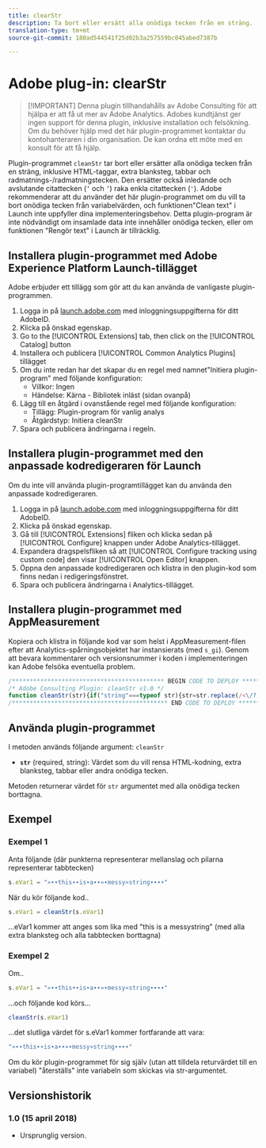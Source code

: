 ```yaml
---
title: clearStr
description: Ta bort eller ersätt alla onödiga tecken från en sträng.
translation-type: tm+mt
source-git-commit: 180ad544541f25d02b3a257559bc045abed7387b

---
```



# Adobe plug-in: clearStr

> [!IMPORTANT] Denna plugin tillhandahålls av Adobe Consulting för att hjälpa er att få ut mer av Adobe Analytics. Adobes kundtjänst ger ingen support för denna plugin, inklusive installation och felsökning. Om du behöver hjälp med det här plugin-programmet kontaktar du kontohanteraren i din organisation. De kan ordna ett möte med en konsult för att få hjälp.

Plugin-programmet `cleanStr` tar bort eller ersätter alla onödiga tecken från en sträng, inklusive HTML-taggar, extra blanksteg, tabbar och radmatnings-/radmatningstecken. Den ersätter också inledande och avslutande citattecken (`‘` och `’`) raka enkla citattecken (`'`). Adobe rekommenderar att du använder det här plugin-programmet om du vill ta bort onödiga tecken från variabelvärden, och funktionen&quot;Clean text&quot; i Launch inte uppfyller dina implementeringsbehov. Detta plugin-program är inte nödvändigt om insamlade data inte innehåller onödiga tecken, eller om funktionen &quot;Rengör text&quot; i Launch är tillräcklig.

## Installera plugin-programmet med Adobe Experience Platform Launch-tillägget

Adobe erbjuder ett tillägg som gör att du kan använda de vanligaste plugin-programmen.

1. Logga in på [launch.adobe.com](https://launch.adobe.com) med inloggningsuppgifterna för ditt AdobeID.
1. Klicka på önskad egenskap.
1. Go to the [!UICONTROL Extensions] tab, then click on the [!UICONTROL Catalog] button
1. Installera och publicera [!UICONTROL Common Analytics Plugins] tillägget
1. Om du inte redan har det skapar du en regel med namnet&quot;Initiera plugin-program&quot; med följande konfiguration:
   * Villkor: Ingen
   * Händelse: Kärna - Bibliotek inläst (sidan ovanpå)
1. Lägg till en åtgärd i ovanstående regel med följande konfiguration:
   * Tillägg: Plugin-program för vanlig analys
   * Åtgärdstyp: Initiera cleanStr
1. Spara och publicera ändringarna i regeln.

## Installera plugin-programmet med den anpassade kodredigeraren för Launch

Om du inte vill använda plugin-programtillägget kan du använda den anpassade kodredigeraren.

1. Logga in på [launch.adobe.com](https://launch.adobe.com) med inloggningsuppgifterna för ditt AdobeID.
1. Klicka på önskad egenskap.
1. Gå till [!UICONTROL Extensions] fliken och klicka sedan på [!UICONTROL Configure] knappen under Adobe Analytics-tillägget.
1. Expandera dragspelsfliken så att [!UICONTROL Configure tracking using custom code] den visar [!UICONTROL Open Editor] knappen.
1. Öppna den anpassade kodredigeraren och klistra in den plugin-kod som finns nedan i redigeringsfönstret.
1. Spara och publicera ändringarna i Analytics-tillägget.

## Installera plugin-programmet med AppMeasurement

Kopiera och klistra in följande kod var som helst i AppMeasurement-filen efter att Analytics-spårningsobjektet har instansierats (med `s_gi`). Genom att bevara kommentarer och versionsnummer i koden i implementeringen kan Adobe felsöka eventuella problem.

```js
/******************************************* BEGIN CODE TO DEPLOY *******************************************/
/* Adobe Consulting Plugin: cleanStr v1.0 */
function cleanStr(str){if("string"===typeof str){str=str.replace(/<\/?[^>]+(>|$)/g,"");str=str.trim(); str=str.replace(/[\u2018\u2019\u201A]/g,"'");str=str.replace(/\t+/g,"");for(str=str.replace(/[\n\r]/g," ");-1<str.indexOf("  ");)str=str.replace(/\s\s/g," ");return str}return""};
/******************************************** END CODE TO DEPLOY ********************************************/
```

## Använda plugin-programmet

I metoden används följande argument: `cleanStr`

* **`str`** (required, string): Värdet som du vill rensa HTML-kodning, extra blanksteg, tabbar eller andra onödiga tecken.

Metoden returnerar värdet för `str` argumentet med alla onödiga tecken borttagna.

## Exempel

### Exempel 1

Anta följande (där punkterna representerar mellanslag och pilarna representerar tabbtecken)

```js
s.eVar1 = "»∙∙this∙∙is∙a∙∙»∙messy»string∙∙∙∙"
```

När du kör följande kod..

```js
s.eVar1 = cleanStr(s.eVar1)
```

...eVar1 kommer att anges som lika med &quot;this is a messystring&quot; (med alla extra blanksteg och alla tabbtecken borttagna)

### Exempel 2

Om..

```js
s.eVar1 = "»∙∙this∙∙is∙a∙∙»∙messy»string∙∙∙∙"
```

...och följande kod körs...

```js
cleanStr(s.eVar1)
```

...det slutliga värdet för s.eVar1 kommer fortfarande att vara:

```js
"»∙∙this∙∙is∙a∙∙»∙messy»string∙∙∙∙"
```

Om du kör plugin-programmet för sig själv (utan att tilldela returvärdet till en variabel) &quot;återställs&quot; inte variabeln som skickas via str-argumentet.

## Versionshistorik

### 1.0 (15 april 2018)

* Ursprunglig version.
